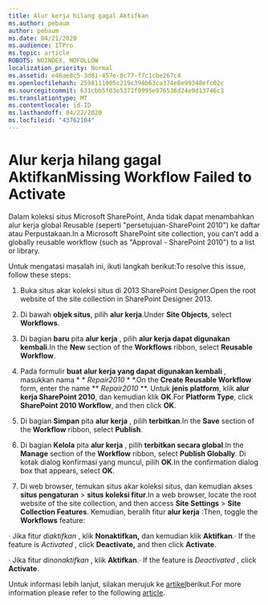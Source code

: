 ```yaml
---
title: Alur kerja hilang gagal Aktifkan
ms.author: pebaum
author: pebaum
ms.date: 04/21/2020
ms.audience: ITPro
ms.topic: article
ROBOTS: NOINDEX, NOFOLLOW
localization_priority: Normal
ms.assetid: e46ae8c5-3d81-457e-8c77-f7c1cbe267c4
ms.openlocfilehash: 2598111005c219c398b63ca374e8e99348efc02c
ms.sourcegitcommit: 631cbb5f03e5371f0995e976536d24e9d13746c3
ms.translationtype: MT
ms.contentlocale: id-ID
ms.lasthandoff: 04/22/2020
ms.locfileid: "43762104"
---
```

# <a name="missing-workflow-failed-to-activate"></a><span data-ttu-id="362f0-102">Alur kerja hilang gagal Aktifkan</span><span class="sxs-lookup"><span data-stu-id="362f0-102">Missing Workflow Failed to Activate</span></span>

<span data-ttu-id="362f0-103">Dalam koleksi situs Microsoft SharePoint, Anda tidak dapat menambahkan alur kerja global Reusable (seperti "persetujuan-SharePoint 2010") ke daftar atau Perpustakaan.</span><span class="sxs-lookup"><span data-stu-id="362f0-103">In a Microsoft SharePoint site collection, you can't add a globally reusable workflow (such as "Approval - SharePoint 2010") to a list or library.</span></span>
  
<span data-ttu-id="362f0-104">Untuk mengatasi masalah ini, ikuti langkah berikut:</span><span class="sxs-lookup"><span data-stu-id="362f0-104">To resolve this issue, follow these steps:</span></span> 
  
1. <span data-ttu-id="362f0-105">Buka situs akar koleksi situs di 2013 SharePoint Designer.</span><span class="sxs-lookup"><span data-stu-id="362f0-105">Open the root website of the site collection in SharePoint Designer 2013.</span></span>
  
2. <span data-ttu-id="362f0-106">Di bawah **objek situs**, pilih **alur kerja**.</span><span class="sxs-lookup"><span data-stu-id="362f0-106">Under **Site Objects**, select **Workflows**.</span></span> 
  
3. <span data-ttu-id="362f0-107">Di bagian **baru** pita **alur kerja** , pilih **alur kerja dapat digunakan kembali**.</span><span class="sxs-lookup"><span data-stu-id="362f0-107">In the **New** section of the **Workflows** ribbon, select **Reusable Workflow**.</span></span> 
  
4. <span data-ttu-id="362f0-108">Pada formulir **buat alur kerja yang dapat digunakan kembali** , masukkan nama \* \* *Repair2010* \* \*.</span><span class="sxs-lookup"><span data-stu-id="362f0-108">On the **Create Reusable Workflow** form, enter the name \*\* *Repair2010* \*\*.</span></span> <span data-ttu-id="362f0-109">Untuk **jenis platform**, klik **alur kerja SharePoint 2010**, dan kemudian klik **OK**.</span><span class="sxs-lookup"><span data-stu-id="362f0-109">For **Platform Type**, click **SharePoint 2010 Workflow**, and then click **OK**.</span></span> 
  
1. <span data-ttu-id="362f0-110">Di bagian **Simpan** pita **alur kerja** , pilih **terbitkan**.</span><span class="sxs-lookup"><span data-stu-id="362f0-110">In the **Save** section of the **Workflow** ribbon, select **Publish**.</span></span> 
  
2. <span data-ttu-id="362f0-111">Di bagian **Kelola** pita **alur kerja** , pilih **terbitkan secara global**.</span><span class="sxs-lookup"><span data-stu-id="362f0-111">In the **Manage** section of the **Workflow** ribbon, select **Publish Globally**.</span></span> <span data-ttu-id="362f0-112">Di kotak dialog konfirmasi yang muncul, pilih **OK**.</span><span class="sxs-lookup"><span data-stu-id="362f0-112">In the confirmation dialog box that appears, select **OK**.</span></span> 
  
3. <span data-ttu-id="362f0-113">Di web browser, temukan situs akar koleksi situs, dan kemudian akses **situs pengaturan** \> **situs koleksi fitur**.</span><span class="sxs-lookup"><span data-stu-id="362f0-113">In a web browser, locate the root website of the site collection, and then access **Site Settings** \> **Site Collection Features**.</span></span> <span data-ttu-id="362f0-114">Kemudian, beralih fitur **alur kerja** :</span><span class="sxs-lookup"><span data-stu-id="362f0-114">Then, toggle the **Workflows** feature:</span></span> 
  
<span data-ttu-id="362f0-115">· Jika fitur *diaktifkan* , klik **Nonaktifkan,** dan kemudian klik **Aktifkan**.</span><span class="sxs-lookup"><span data-stu-id="362f0-115">· If the feature is  *Activated*  , click **Deactivate,** and then click **Activate**.</span></span> 
  
<span data-ttu-id="362f0-116">· Jika fitur *dinonaktifkan* , klik **Aktifkan**.</span><span class="sxs-lookup"><span data-stu-id="362f0-116">· If the feature is  *Deactivated*  , click **Activate**.</span></span> 
  
<span data-ttu-id="362f0-117">Untuk informasi lebih lanjut, silakan merujuk ke [artikel](https://go.microsoft.com/fwlink/?linkid=2047770&amp;clcid=0x409)berikut.</span><span class="sxs-lookup"><span data-stu-id="362f0-117">For more information please refer to the following [article](https://go.microsoft.com/fwlink/?linkid=2047770&amp;clcid=0x409).</span></span>
  

